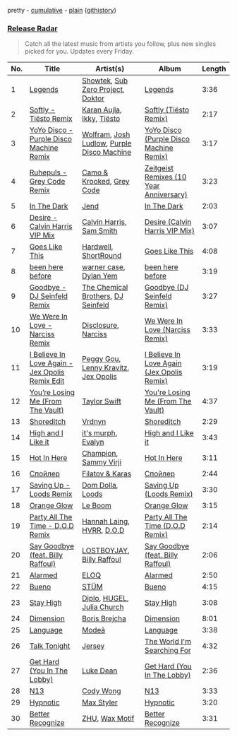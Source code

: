 pretty - [cumulative](/playlists/cumulative/Release%20Radar.md) - [plain](/playlists/plain/37i9dQZEVXbsudmxBFKW7G) ([githistory](https://github.githistory.xyz/vitokorn/spotify-playlist-archive/blob/master/playlists/plain/37i9dQZEVXbsudmxBFKW7G))

### [Release Radar](https://open.spotify.com/playlist/37i9dQZEVXbsudmxBFKW7G)

> Catch all the latest music from artists you follow, plus new singles picked for you. Updates every Friday.

| No. | Title | Artist(s) | Album | Length |
|---|---|---|---|---|
| 1 | [Legends](https://open.spotify.com/track/54cwQJs1IBsp7uFAJB0aGK) | [Showtek](https://open.spotify.com/artist/3gk0OYeLFWYupGFRHqLSR7), [Sub Zero Project](https://open.spotify.com/artist/4f0OXMMSxr0r8Ztx6CdpAl), [Doktor](https://open.spotify.com/artist/39Oq22GIYJKzgCbCDbOnRl) | [Legends](https://open.spotify.com/album/0l4G9jBMrdIXWPdRGzWMji) | 3:36 |
| 2 | [Softly - Tiësto Remix](https://open.spotify.com/track/58X8RJOiEXA1bkgUMPScXz) | [Karan Aujla](https://open.spotify.com/artist/6DARBhWbfcS9E4yJzcliqQ), [Ikky](https://open.spotify.com/artist/3nqS8jzqmsPKFJTp0BOIel), [Tiësto](https://open.spotify.com/artist/2o5jDhtHVPhrJdv3cEQ99Z) | [Softly (Tiësto Remix)](https://open.spotify.com/album/3SE4pGhmsIgaElY5I1OOMa) | 2:17 |
| 3 | [YoYo Disco - Purple Disco Machine Remix](https://open.spotify.com/track/6Vu17xDve7915qFNPk2Wgm) | [Wolfram](https://open.spotify.com/artist/1oBQPdm35NiPSEWIx8Yl24), [Josh Ludlow](https://open.spotify.com/artist/1LphufDWflOQPlEPW2oruD), [Purple Disco Machine](https://open.spotify.com/artist/2WBJQGf1bT1kxuoqziH5g4) | [YoYo Disco (Purple Disco Machine Remix)](https://open.spotify.com/album/0tDc609bhacST4RuXKBzxV) | 3:17 |
| 4 | [Ruhepuls - Grey Code Remix](https://open.spotify.com/track/7DEMAdPj6e1O8CFB5FVDWt) | [Camo & Krooked](https://open.spotify.com/artist/2N8IPNZTiNo3nj4mreOlHU), [Grey Code](https://open.spotify.com/artist/7KzRXWiO7ggx1pbXccMSTm) | [Zeitgeist Remixes (10 Year Anniversary)](https://open.spotify.com/album/4C7CcFWhjBI3EImyYjUUsi) | 3:23 |
| 5 | [In The Dark](https://open.spotify.com/track/1i60PgQlMF9Qgw3Xs4ebPt) | [Jend](https://open.spotify.com/artist/56WlN4e9YbaEI8KdXaFgTN) | [In The Dark](https://open.spotify.com/album/3dXVKfNIhqCBAyancW1yMn) | 2:03 |
| 6 | [Desire - Calvin Harris VIP Mix](https://open.spotify.com/track/6r9VRGD1Z1L2D4SqcKyT9T) | [Calvin Harris](https://open.spotify.com/artist/7CajNmpbOovFoOoasH2HaY), [Sam Smith](https://open.spotify.com/artist/2wY79sveU1sp5g7SokKOiI) | [Desire (Calvin Harris VIP Mix)](https://open.spotify.com/album/3W3XHg9SpjWqrNCaML3baE) | 3:07 |
| 7 | [Goes Like This](https://open.spotify.com/track/7t1rB0I5QZFhCtPAwOuqqc) | [Hardwell](https://open.spotify.com/artist/6BrvowZBreEkXzJQMpL174), [ShortRound](https://open.spotify.com/artist/1ujyB2Dmn2EFyVmjDBjGGK) | [Goes Like This](https://open.spotify.com/album/2V8yiW5TVx3u3tGwqlLwlX) | 4:08 |
| 8 | [been here before](https://open.spotify.com/track/5LwAKCJlEo30A3DcObcRgW) | [warner case](https://open.spotify.com/artist/106OuakzOxxbXTuigEEf01), [Dylan Yem](https://open.spotify.com/artist/40a0aZCzsqU7fIi6nmoZrs) | [been here before](https://open.spotify.com/album/67vURYRTpK2n6hKtcq31nG) | 3:19 |
| 9 | [Goodbye - DJ Seinfeld Remix](https://open.spotify.com/track/1G6yMiZEf1A3HzpjekA6RZ) | [The Chemical Brothers](https://open.spotify.com/artist/1GhPHrq36VKCY3ucVaZCfo), [DJ Seinfeld](https://open.spotify.com/artist/37YzpfBeFju8QRZ3g0Ha1Q) | [Goodbye (DJ Seinfeld Remix)](https://open.spotify.com/album/1d4OoBwqA4Ll4lKlO9kYdq) | 3:27 |
| 10 | [We Were In Love - Narciss Remix](https://open.spotify.com/track/4SqIAZdRaaDMEbz1UDSSmo) | [Disclosure](https://open.spotify.com/artist/6nS5roXSAGhTGr34W6n7Et), [Narciss](https://open.spotify.com/artist/7jEmLGxzh2RuOwdj96tlyL) | [We Were In Love (Narciss Remix)](https://open.spotify.com/album/5BxbTfPG4eF6qpZ4HsN6Mb) | 3:33 |
| 11 | [I Believe In Love Again - Jex Opolis Remix Edit](https://open.spotify.com/track/17t5Ba4T5CEYw2WG2clNeu) | [Peggy Gou](https://open.spotify.com/artist/2mLA48B366zkELXYx7hcDN), [Lenny Kravitz](https://open.spotify.com/artist/5gznATMVO85ZcLTkE9ULU7), [Jex Opolis](https://open.spotify.com/artist/6LKEDpmHSbVFGyL2OW0ZbQ) | [I Believe In Love Again (Jex Opolis Remix)](https://open.spotify.com/album/5HRtN5JcxONyY8WlvayG2g) | 3:19 |
| 12 | [You’re Losing Me (From The Vault)](https://open.spotify.com/track/3CWq0pAKKTWb0K4yiglDc4) | [Taylor Swift](https://open.spotify.com/artist/06HL4z0CvFAxyc27GXpf02) | [You're Losing Me (From The Vault)](https://open.spotify.com/album/5q3jthpn2h59P7pe2gmAl7) | 4:37 |
| 13 | [Shoreditch](https://open.spotify.com/track/6DtWaLBRRPnHbDBVjnls9W) | [Vrdnyn](https://open.spotify.com/artist/6Gq2D2UOJNriDLfSPR6Y2Y) | [Shoreditch](https://open.spotify.com/album/2UI5HpK8lRfHoVFNYqnv3N) | 2:29 |
| 14 | [High and I Like it](https://open.spotify.com/track/0FBdJP7yzvq88bG1keGgt4) | [it's murph](https://open.spotify.com/artist/3zW0xazqnHoq9QV9zBROVC), [Evalyn](https://open.spotify.com/artist/68WwJXWrpo1yVOOIZjLSeT) | [High and I Like it](https://open.spotify.com/album/3zbFfZPvh2CZIaf8E6NATL) | 3:43 |
| 15 | [Hot In Here](https://open.spotify.com/track/0jzGm5fCcbUdaiUj4hAxeM) | [Champion](https://open.spotify.com/artist/3cHya45cxGzLYIPg2LRCCR), [Sammy Virji](https://open.spotify.com/artist/1GuqTQbuixFHD6eBkFwVcb) | [Hot In Here](https://open.spotify.com/album/02oLtxGI6xxN68iVnnDR6W) | 3:11 |
| 16 | [Спойлер](https://open.spotify.com/track/4ziWViBJlXxRXYNIgcUkZ3) | [Filatov & Karas](https://open.spotify.com/artist/5NW2uPFatEKjZQ5gpWD8HO) | [Спойлер](https://open.spotify.com/album/7MlBXtC2SX5Sdu8gE1jY5Z) | 2:44 |
| 17 | [Saving Up - Loods Remix](https://open.spotify.com/track/16BIjTqG2R5PV2BrMOjU3y) | [Dom Dolla](https://open.spotify.com/artist/205i7E8fNVfojowcQSfK9m), [Loods](https://open.spotify.com/artist/1uF7AFfGahplhiaHEy9NNl) | [Saving Up (Loods Remix)](https://open.spotify.com/album/4dQRmXBtksya2s35MxRxNF) | 3:30 |
| 18 | [Orange Glow](https://open.spotify.com/track/0jpccS5tRQYLrOQmSKXT1Z) | [Le Boom](https://open.spotify.com/artist/7MyOyVdHb3cbI7fGZuG6gp) | [Orange Glow](https://open.spotify.com/album/30PzdqCUzL3u5Fri8hZgRK) | 3:15 |
| 19 | [Party All The Time - D.O.D Remix](https://open.spotify.com/track/5JBtawmFkJ1Qs9Fzrdgkxt) | [Hannah Laing](https://open.spotify.com/artist/1QEd635szhierW6gzRiS1o), [HVRR](https://open.spotify.com/artist/3F3QWH7UilOE5tiKzAzgde), [D.O.D](https://open.spotify.com/artist/0Cs47vvRsPgEfliBU9KDiB) | [Party All The Time (D.O.D Remix)](https://open.spotify.com/album/0ko9z0wMuLm1sDVhKYS4lg) | 2:14 |
| 20 | [Say Goodbye (feat. Billy Raffoul)](https://open.spotify.com/track/3IkdjPFThBcKciyAV94dYp) | [LOSTBOYJAY](https://open.spotify.com/artist/1k0BkkbwTGZGBqrNWwuucL), [Billy Raffoul](https://open.spotify.com/artist/5gw5ANPCVcxU0maLiGRzzP) | [Say Goodbye (feat. Billy Raffoul)](https://open.spotify.com/album/1oXAFYj4N52dFrMcOAKfQk) | 2:06 |
| 21 | [Alarmed](https://open.spotify.com/track/7Cru8mwE5zyGkr80Bnp8qs) | [ELOQ](https://open.spotify.com/artist/36mHwYa65L0WZbAXY2iSGw) | [Alarmed](https://open.spotify.com/album/3xN2TiqefryxDMa8DYYSC7) | 2:50 |
| 22 | [Bueno](https://open.spotify.com/track/2fiZFsUa2pMlHZEOvRu8KL) | [STÜM](https://open.spotify.com/artist/2voP6uZbMR9fJ49e8HE9Fd) | [Bueno](https://open.spotify.com/album/7IFuNgbybstjuIAZ90xbNZ) | 4:15 |
| 23 | [Stay High](https://open.spotify.com/track/7LXimIqTYO76Utly8VFABu) | [Diplo](https://open.spotify.com/artist/5fMUXHkw8R8eOP2RNVYEZX), [HUGEL](https://open.spotify.com/artist/5PlfkPxwCpRRWQJBxCa0By), [Julia Church](https://open.spotify.com/artist/4dHGNdVhBxCJUyMk9dR727) | [Stay High](https://open.spotify.com/album/3E3JRB0gGzHuc56GB3hUPJ) | 3:08 |
| 24 | [Dimension](https://open.spotify.com/track/2kWWPlO74XtWFY0xiaFFqH) | [Boris Brejcha](https://open.spotify.com/artist/6caPJFLv1wesmM7gwK1ACy) | [Dimension](https://open.spotify.com/album/6x0CBRdU8588pZ40icfONg) | 8:01 |
| 25 | [Language](https://open.spotify.com/track/07O910mNQA1fKyTNE6k5ZQ) | [Modeā](https://open.spotify.com/artist/6dsy10LVNALrvHyVEadrsJ) | [Language](https://open.spotify.com/album/1L3Ni94nU5hwBgu2KETmAb) | 3:38 |
| 26 | [Talk Tonight](https://open.spotify.com/track/1ELp8T7arWLvK5q34Akt0r) | [Jersey](https://open.spotify.com/artist/7C4JBZtbD3cLEOufhgSHzQ) | [The World I'm Searching For](https://open.spotify.com/album/740kshLk68k7I9KSXFi8Hg) | 4:32 |
| 27 | [Get Hard (You In The Lobby)](https://open.spotify.com/track/3tUtwmznpPiEu8AkqX3Xom) | [Luke Dean](https://open.spotify.com/artist/2BhXOZ96YbOdXz8F6HVUw4) | [Get Hard (You In The Lobby)](https://open.spotify.com/album/3Py5hR3sTJG5PqCxw6TqYn) | 2:36 |
| 28 | [N13](https://open.spotify.com/track/2LXqXJX2G2CxB9WIHrgoOr) | [Cody Wong](https://open.spotify.com/artist/67JxELHA2es0ei0TSpGoSL) | [N13](https://open.spotify.com/album/643UxWaGhUvh1NtwVCxRi1) | 3:33 |
| 29 | [Hypnotic](https://open.spotify.com/track/1TCJjzvQn6zaIzckTZiabG) | [Max Styler](https://open.spotify.com/artist/3NKKngINK1tP6BFy0WOyWk) | [Hypnotic](https://open.spotify.com/album/0AK8WQVhKdyuRxQZpsFNUz) | 3:20 |
| 30 | [Better Recognize](https://open.spotify.com/track/3xsBUxYfYW7NRlZRDgopvt) | [ZHU](https://open.spotify.com/artist/28j8lBWDdDSHSSt5oPlsX2), [Wax Motif](https://open.spotify.com/artist/7zm3aSdmGiOkTt0aZFSO8R) | [Better Recognize](https://open.spotify.com/album/6EmJ7wFahNJX2dUCVQs9jM) | 3:31 |